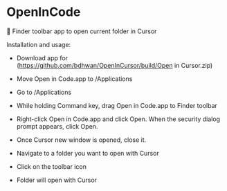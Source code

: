 # OpenInCode

:open_file_folder: Finder toolbar app to open current folder in Cursor

Installation and usage:

- Download app for (https://github.com/bdhwan/OpenInCursor/build/Open in Cursor.zip)

- Move Open in Code.app to /Applications
- Go to /Applications
- While holding Command key, drag Open in Code.app to Finder toolbar
- Right-click Open in Code.app and click Open. When the security dialog prompt appears, click Open.
- Once Cursor new window is opened, close it.
- Navigate to a folder you want to open with Cursor
- Click on the toolbar icon
- Folder will open with Cursor
